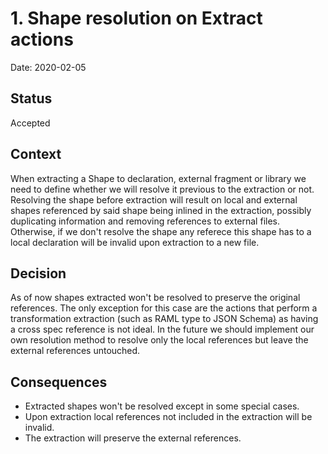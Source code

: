 # 1. Shape resolution on Extract actions

Date: 2020-02-05

## Status

Accepted

## Context
When extracting a Shape to declaration, external fragment or library we need to define whether we will resolve it previous to the extraction or not.
Resolving the shape before extraction will result on local and external shapes referenced by said shape being inlined in the extraction,
possibly duplicating information and removing references to external files. Otherwise, if we don't resolve the shape any referece this
shape has to a local declaration will be invalid upon extraction to a new file.


## Decision

As of now shapes extracted won't be resolved to preserve the original references. The only exception for this case are the actions
that perform a transformation extraction (such as RAML type to JSON Schema) as having a cross spec reference is not ideal. In the future we should
implement our own resolution method to resolve only the local references but leave the external references untouched.


## Consequences
 - Extracted shapes won't be resolved except in some special cases.
 - Upon extraction local references not included in the extraction will be invalid.
 - The extraction will preserve the external references.